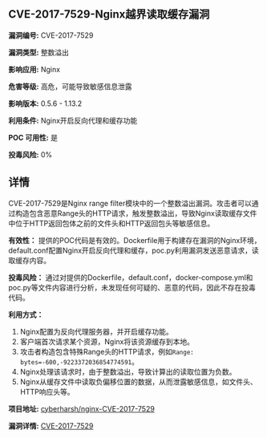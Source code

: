 ## CVE-2017-7529-Nginx越界读取缓存漏洞

**漏洞编号:** CVE-2017-7529

**漏洞类型:** 整数溢出

**影响应用:** Nginx

**危害等级:** 高危，可能导致敏感信息泄露

**影响版本:** 0.5.6 - 1.13.2

**利用条件:** Nginx开启反向代理和缓存功能

**POC 可用性:** 是

**投毒风险:** 0%

## 详情

CVE-2017-7529是Nginx range filter模块中的一个整数溢出漏洞。攻击者可以通过构造包含恶意Range头的HTTP请求，触发整数溢出，导致Nginx读取缓存文件中位于HTTP返回包体之前的文件头和HTTP返回包头等敏感信息。

**有效性：**
提供的POC代码是有效的。Dockerfile用于构建存在漏洞的Nginx环境，default.conf配置Nginx开启反向代理和缓存，poc.py利用漏洞发送恶意请求，读取缓存内容。

**投毒风险：**
通过对提供的Dockerfile，default.conf，docker-compose.yml和poc.py等文件内容进行分析，未发现任何可疑的、恶意的代码，因此不存在投毒代码。

**利用方式：**
1.  Nginx配置为反向代理服务器，并开启缓存功能。
2.  客户端首次请求某个资源，Nginx将该资源缓存到本地。
3.  攻击者构造包含特殊Range头的HTTP请求，例如`Range: bytes=-600,-9223372036854774591`。
4.  Nginx处理该请求时，由于整数溢出，导致计算出的读取位置为负数。
5.  Nginx从缓存文件中读取负偏移位置的数据，从而泄露敏感信息，如文件头、HTTP响应头等。

**项目地址:** [cyberharsh/nginx-CVE-2017-7529](https://github.com/cyberharsh/nginx-CVE-2017-7529)

**漏洞详情:** [CVE-2017-7529](https://nvd.nist.gov/vuln/detail/CVE-2017-7529)